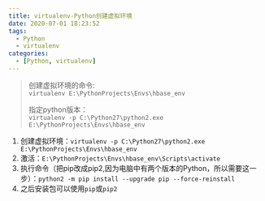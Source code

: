 ```yaml
---
title: virtualenv-Python创建虚拟环境
date: 2020-07-01 18:23:52
tags:
  - Python
  - virtualenv
categories:
  - [Python, virtualenv]
---
```

> 创建虚拟环境的命令:  
> `virtualenv E:\PythonProjects\Envs\hbase_env`
> 
> 指定python版本：  
> `virtualenv -p C:\Python27\python2.exe E:\PythonProjects\Envs\hbase_env`

<!-- more -->

1. 创建虚拟环境：`virtualenv -p C:\Python27\python2.exe E:\PythonProjects\Envs\hbase_env`
2. 激活：`E:\PythonProjects\Envs\hbase_env\Scripts\activate`
3. 执行命令（把pip改成pip2,因为电脑中有两个版本的Python，所以需要这一步）：`python2 -m pip install --upgrade pip --force-reinstall`
4. 之后安装包可以使用`pip`或`pip2`
